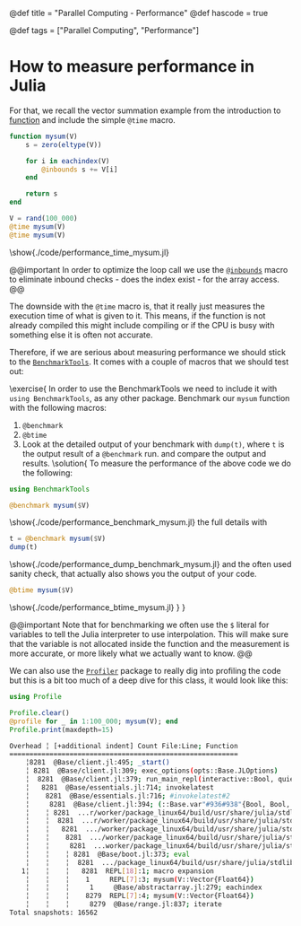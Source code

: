 @def title = "Parallel Computing - Performance"
@def hascode = true

@def tags = ["Parallel Computing", "Performance"]

# How to measure performance in Julia

For that, we recall the vector summation example from the introduction to [function](../../introduction/functions/) and include the simple `@time` macro.
```julia:./code/performance_time_mysum.jl
function mysum(V)
    s = zero(eltype(V))

    for i in eachindex(V)
        @inbounds s += V[i]
    end

    return s
end

V = rand(100_000)
@time mysum(V)
@time mysum(V)
```
\show{./code/performance_time_mysum.jl}

@@important
In order to optimize the loop call we use the [`@inbounds`](https://docs.julialang.org/en/v1/devdocs/boundscheck/) macro to eliminate inbound checks - does the index exist - for the array access.
@@

The downside with the `@time` macro is, that it really just measures the execution time of what is given to it.
This means, if the function is not already compiled this might include compiling or if the CPU is busy with something else it is often not accurate.

Therefore, if we are serious about measuring performance we should stick to the [`BenchmarkTools`](https://juliaci.github.io/BenchmarkTools.jl/stable/).
It comes with a couple of macros that we should test out:

\exercise{
In order to use the BenchmarkTools we need to include it with `using BenchmarkTools`, as any other package.
Benchmark our `mysum` function with the following macros:
1. `@benchmark`
1. `@btime` 
1. Look at the detailed output of your benchmark with `dump(t)`, where `t` is the output result of a `@benchmark` run.
and compare the output and results.
\solution{
To measure the performance of the above code we do the following:
```julia:./code/performance_benchmark_mysum.jl
using BenchmarkTools

@benchmark mysum($V)
```
\show{./code/performance_benchmark_mysum.jl}
the full details with 
```julia:./code/performance_dump_benchmark_mysum.jl
t = @benchmark mysum($V)
dump(t)
```
\show{./code/performance_dump_benchmark_mysum.jl}
and the often used sanity check, that actually also shows you the output of your code.
```julia:./code/performance_btime_mysum.jl
@btime mysum($V)
```
\show{./code/performance_btime_mysum.jl}
}
}

@@important
Note that for benchmarking we often use the `$` literal for variables to tell the Julia interpreter to use interpolation.
This will make sure that the variable is not allocated inside the function and the measurement is more accurate, or more likely what we actually want to know.
@@ 

We can also use the [`Profiler`](https://docs.julialang.org/en/v1/manual/profile/#Profiling) package to really dig into profiling the code but this is a bit too much of a deep dive for this class, it would look like this:
```julia:./code/performance.jl
using Profile

Profile.clear()
@profile for _ in 1:100_000; mysum(V); end
Profile.print(maxdepth=15)
```
```bash
Overhead ╎ [+additional indent] Count File:Line; Function
=========================================================
    ╎8281  @Base/client.jl:495; _start()
    ╎ 8281  @Base/client.jl:309; exec_options(opts::Base.JLOptions)
    ╎  8281  @Base/client.jl:379; run_main_repl(interactive::Bool, quiet::Bool, banner::Bool, history_file::Bool, color_set::Bool)
    ╎   8281  @Base/essentials.jl:714; invokelatest
    ╎    8281  @Base/essentials.jl:716; #invokelatest#2
    ╎     8281  @Base/client.jl:394; (::Base.var"#936#938"{Bool, Bool, Bool})(REPL::Module)
    ╎    ╎ 8281  ...r/worker/package_linux64/build/usr/share/julia/stdlib/v1.7/REPL/src/REPL.jl:351; run_repl(repl::REPL.AbstractREPL, consumer::Any)
    ╎    ╎  8281  ...r/worker/package_linux64/build/usr/share/julia/stdlib/v1.7/REPL/src/REPL.jl:364; run_repl(repl::REPL.AbstractREPL, consumer::Any; backend_on_current_task::Bool)
    ╎    ╎   8281  .../worker/package_linux64/build/usr/share/julia/stdlib/v1.7/REPL/src/REPL.jl:231; start_repl_backend(backend::REPL.REPLBackend, consumer::Any)
    ╎    ╎    8281  .../worker/package_linux64/build/usr/share/julia/stdlib/v1.7/REPL/src/REPL.jl:246; repl_backend_loop(backend::REPL.REPLBackend)
    ╎    ╎     8281  ...worker/package_linux64/build/usr/share/julia/stdlib/v1.7/REPL/src/REPL.jl:150; eval_user_input(ast::Any, backend::REPL.REPLBackend)
    ╎    ╎    ╎ 8281  @Base/boot.jl:373; eval
    ╎    ╎    ╎  8281  .../package_linux64/build/usr/share/julia/stdlib/v1.7/Profile/src/Profile.jl:28; top-level scope
   1╎    ╎    ╎   8281  REPL[18]:1; macro expansion
    ╎    ╎    ╎    1     REPL[7]:3; mysum(V::Vector{Float64})
    ╎    ╎    ╎     1     @Base/abstractarray.jl:279; eachindex
    ╎    ╎    ╎    8279  REPL[7]:4; mysum(V::Vector{Float64})
    ╎    ╎    ╎     8279  @Base/range.jl:837; iterate
Total snapshots: 16562
```